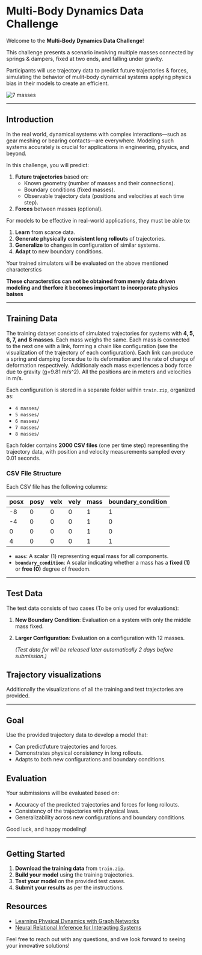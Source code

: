# Multi-Body Dynamics Data Challenge

Welcome to the **Multi-Body Dynamics Data Challenge**! 

This challenge presents a scenario involving multiple masses connected by springs & dampers, fixed at two ends, and falling under gravity. 

Participants will use trajectory data to predict future trajectories & forces, simulating the behavior of mulit-body dynamical systems applying physics bias in their models to create an efficient.

![7 masses](https://github.com/user-attachments/assets/2af412a9-90d8-40a8-8444-b935892afa80)

---

## Introduction
In the real world, dynamical systems with complex interactions—such as gear meshing or bearing contacts—are everywhere. Modeling such systems accurately is crucial for applications in engineering, physics, and beyond. 

In this challenge, you will predict:
1. **Future trajectories** based on:
   - Known geometry (number of masses and their connections).
   - Boundary conditions (fixed masses).
   - Observable trajectory data (positions and velocities at each time step).
2. **Forces** between masses (optional).

For models to be effective in real-world applications, they must be able to:
1. **Learn** from scarce data.
2. **Generate physically consistent long rollouts** of trajectories.
3. **Generalize** to changes in configuration of similar systems.
4. **Adapt** to new boundary conditions. 

Your trained simulators will be evaluated on the above mentioned characterstics
 
 **These characterstics can not be obtained from merely data driven modeling and therfore it becomes important to incorporate physics baises**

---

## Training Data

The training dataset consists of simulated trajectories for systems with **4, 5, 6, 7, and 8 masses**. Each mass weighs the same. Each mass is connected to the next one with a link, forming a chain like configuration (see the visualization of the trajectory of each configuration). Each link can produce a spring and damping force due to its deformation and the rate of change of deformation respectively. Additionaly each mass experiences a body force due to gravity (g=9.81 m/s^2). All the positions are in meters and velocities in m/s. 

Each configuration is stored in a separate folder within `train.zip`, organized as:

- `4 masses/`
- `5 masses/`
- `6 masses/`
- `7 masses/`
- `8 masses/`

Each folder contains **2000 CSV files** (one per time step) representing the trajectory data, with position and velocity measurements sampled every 0.01 seconds.

### CSV File Structure

Each CSV file has the following columns:

| posx | posy | velx | vely | mass | boundary_condition |
|------|------|------|------|------|--------------------|
| -8   | 0    | 0    | 0    | 1    | 1                 |
| -4   | 0    | 0    | 0    | 1    | 0                 |
| 0    | 0    | 0    | 0    | 1    | 0                 |
| 4    | 0    | 0    | 0    | 1    | 1                 |

- **`mass`**: A scalar (1) representing equal mass for all components.
- **`boundary_condition`**: A scalar indicating whether a mass has a **fixed (1)** or **free (0)** degree of freedom.

---

## Test Data

The test data consists of two cases (To be only used for evaluations):

1. **New Boundary Condition**: Evaluation on a system with only the middle mass fixed.
2. **Larger Configuration**: Evaluation on a configuration with 12 masses.

   *(Test data for will be released later automatically 2 days before submission.)*

## Trajectory visualizations

Additionally the visualizations of all the training and test trajectories are provided.

---

## Goal

Use the provided trajectory data to develop a model that:
- Can predictfuture trajectories and forces.
- Demonstrates physical consistency in long rollouts.
- Adapts to both new configurations and boundary conditions.

## Evaluation

Your submissions will be evaluated based on:
- Accuracy of the predicted trajectories and forces for long rollouts.
- Consistency of the trajectories with physical laws.
- Generalizability across new configurations and boundary conditions.

Good luck, and happy modeling!

---

## Getting Started

1. **Download the training data** from `train.zip`.
2. **Build your model** using the training trajectories.
3. **Test your model** on the provided test cases.
4. **Submit your results** as per the instructions.

## Resources

- [Learning Physical Dynamics with Graph Networks](https://arxiv.org/abs/1806.01242)
- [Neural Relational Inference for Interacting Systems](https://arxiv.org/pdf/2002.09405v2)

Feel free to reach out with any questions, and we look forward to seeing your innovative solutions!
